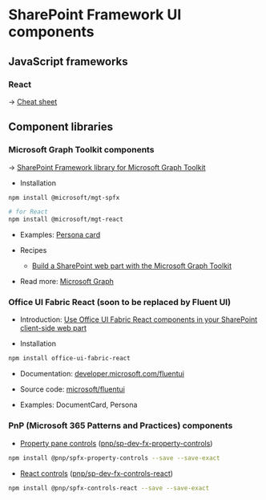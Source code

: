 # SharePoint Framework UI components

## JavaScript frameworks

### React

→ [Cheat sheet](./reactjs.md)

## Component libraries

### Microsoft Graph Toolkit components

→ [SharePoint Framework library for Microsoft Graph Toolkit](https://docs.microsoft.com/en-us/graph/toolkit/get-started/mgt-spfx)

* Installation

```bash
npm install @microsoft/mgt-spfx

# for React
npm install @microsoft/mgt-react
```

* Examples: [Persona card](https://docs.microsoft.com/en-us/graph/toolkit/components/person-card)

* Recipes
  * [Build a SharePoint web part with the Microsoft Graph Toolkit](https://docs.microsoft.com/en-us/graph/toolkit/get-started/build-a-sharepoint-web-part)


* Read more: [Microsoft Graph](./microsoft-graph.md)

### Office UI Fabric React (soon to be replaced by Fluent UI)

* Introduction: [Use Office UI Fabric React components in your SharePoint client-side web part](https://docs.microsoft.com/en-us/sharepoint/dev/spfx/web-parts/get-started/use-fabric-react-components)

* Installation

```bash
npm install office-ui-fabric-react
```

* Documentation: [developer.microsoft.com/fluentui](https://developer.microsoft.com/en-us/fluentui#/)

* Source code: [microsoft/fluentui](https://github.com/microsoft/fluentui)

* Examples: DocumentCard, Persona

### PnP (Microsoft 365 Patterns and Practices) components

* [Property pane controls](https://pnp.github.io/sp-dev-fx-property-controls) ([pnp/sp-dev-fx-property-controls](https://github.com/pnp/sp-dev-fx-property-controls))

```bash
npm install @pnp/spfx-property-controls --save --save-exact
```

* [React controls](https://pnp.github.io/sp-dev-fx-controls-react) ([pnp/sp-dev-fx-controls-react](https://github.com/pnp/sp-dev-fx-controls-react))

```bash
npm install @pnp/spfx-controls-react --save --save-exact
```
